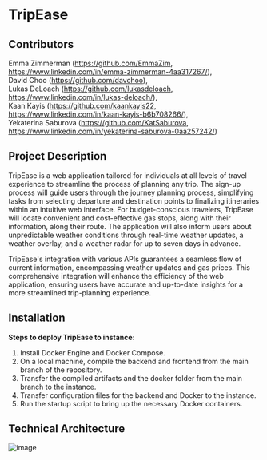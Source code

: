 # **TripEase**

## Contributors
Emma Zimmerman (https://github.com/EmmaZim, https://www.linkedin.com/in/emma-zimmerman-4aa317267/),<br>
David Choo (https://github.com/davchoo),<br>
Lukas DeLoach (https://github.com/lukasdeloach, https://www.linkedin.com/in/lukas-deloach/),<br>
Kaan Kayis (https://github.com/kaankayis22, https://www.linkedin.com/in/kaan-kayis-b6b708266/),<br>
Yekaterina Saburova (https://github.com/KatSaburova, https://www.linkedin.com/in/yekaterina-saburova-0aa257242/)

## Project Description 
TripEase is a web application tailored for individuals at all levels of travel experience to streamline the process of planning any trip. The sign-up process will guide users through the journey planning process, simplifying tasks from selecting departure and destination points to finalizing itineraries within an intuitive web interface. For budget-conscious travelers, TripEase will locate convenient and cost-effective gas stops, along with their information, along their route. The application will also inform users about unpredictable weather conditions through real-time weather updates, a weather overlay, and a weather radar for up to seven days in advance.
   
TripEase's integration with various APIs guarantees a seamless flow of current information, encompassing weather updates and gas prices. This comprehensive integration will enhance the efficiency of the web application, ensuring users have accurate and up-to-date insights for a more streamlined trip-planning experience.

## Installation
**Steps to deploy TripEase to instance:**
1. Install Docker Engine and Docker Compose. <br>
2. On a local machine, compile the backend and frontend from the main branch of the repository. <br>
3. Transfer the compiled artifacts and the docker folder from the main branch to the instance. <br>
4. Transfer configuration files for the backend and Docker to the instance. <br>
5. Run the startup script to bring up the necessary Docker containers.<br>

## Technical Architecture
![image](https://github.com/davchoo/SeniorProject/assets/99043729/d1e60b06-44e9-4606-9637-345be5cd87e4)
